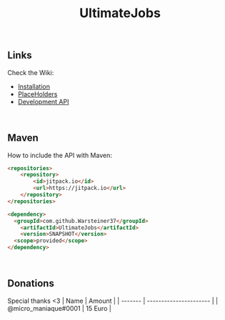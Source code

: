 <!-- markdown tutorial -->
  
<h1 align="center">UltimateJobs</h1> 
 
<br>
 
## Links
  
Check the Wiki:

- [Installation](https://github.com/Warsteiner37/UltimateJobs/wiki/Installation) 
- [PlaceHolders](https://github.com/Warsteiner37/UltimateJobs/wiki/Placeholders) 
- [Development API](https://github.com/Warsteiner37/UltimateJobs/wiki/Development-API)  

<br>

## Maven
How to include the API with Maven:


```html
<repositories>
    <repository>
        <id>jitpack.io</id>
        <url>https://jitpack.io</url>
    </repository>
</repositories>

<dependency>
  <groupId>com.github.Warsteiner37</groupId>
    <artifactId>UltimateJobs</artifactId>
    <version>SNAPSHOT</version>
  <scope>provided</scope>
</dependency>
```
 <br>

## Donations
Special thanks <3
| Name    | Amount                  |
| ------- | ---------------------- |
| @micro_maniaque#0001  | 15 Euro | 
